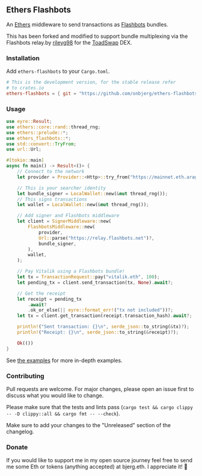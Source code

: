 ## Ethers Flashbots

An [Ethers](https://github.com/gakonst/ethers-rs) middleware to send transactions as [Flashbots](https://docs.flashbots.net) bundles.

This has been forked and modified to support bundle multiplexing via the Flashbots relay.by [rileyg98](https://github.com/rileyg98) for the [ToadSwap](https://app.toadswap.org) DEX.

### Installation

Add `ethers-flashbots` to your `Cargo.toml`.

```toml
# This is the development version, for the stable release refer
# to crates.io
ethers-flashbots = { git = "https://github.com/onbjerg/ethers-flashbots" }
```

### Usage

```rs
use eyre::Result;
use ethers::core::rand::thread_rng;
use ethers::prelude::*;
use ethers_flashbots::*;
use std::convert::TryFrom;
use url::Url;

#[tokio::main]
async fn main() -> Result<()> {
    // Connect to the network
    let provider = Provider::<Http>::try_from("https://mainnet.eth.aragon.network")?;

    // This is your searcher identity
    let bundle_signer = LocalWallet::new(&mut thread_rng());
    // This signs transactions
    let wallet = LocalWallet::new(&mut thread_rng());

    // Add signer and Flashbots middleware
    let client = SignerMiddleware::new(
        FlashbotsMiddleware::new(
            provider,
            Url::parse("https://relay.flashbots.net")?,
            bundle_signer,
        ),
        wallet,
    );

    // Pay Vitalik using a Flashbots bundle!
    let tx = TransactionRequest::pay("vitalik.eth", 100);
    let pending_tx = client.send_transaction(tx, None).await?;

    // Get the receipt
    let receipt = pending_tx
        .await?
        .ok_or_else(|| eyre::format_err!("tx not included"))?;
    let tx = client.get_transaction(receipt.transaction_hash).await?;

    println!("Sent transaction: {}\n", serde_json::to_string(&tx)?);
    println!("Receipt: {}\n", serde_json::to_string(&receipt)?);

    Ok(())
}
```

See [the examples](./examples) for more in-depth examples.

### Contributing

Pull requests are welcome. For major changes, please open an issue first to discuss what you would like to change.

Please make sure that the tests and lints pass (`cargo test && cargo clippy -- -D clippy::all && cargo fmt -- --check`).

Make sure to add your changes to the "Unreleased" section of the changelog.

### Donate

If you would like to support me in my open source journey feel free to send me some Eth or tokens (anything accepted) at bjerg.eth. I appreciate it! 🙇
